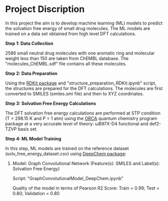 # Project Discription

In this project the aim is to develop machine learning (ML) models to predict the solvation free energy of small drug molecules. The ML models are trained on a data set obtained from high level DFT calculations.  

**Step 1: Data Collection**

2586 small neutral drug molecules with one aromatic ring and molecular weight less than 150 are taken from ChEMBL database. The "molecules_ChEMBL.sdf" file contains all these molecules.

**Step 2: Data Preparation**

Using the [RDKit package](https://www.rdkit.org/) and "structure_preparation_RDKit.ipynb" script, the structures are prepared for the DFT calculations. The molecules are first converted to SMILES (smiles.smi file) and then to XYZ coordinates.

**Step 3: Solvation Free Energy Calculations**

The DFT solvation free energy calculations are performed at STP condition (T = 298.15 K and P = 1 atm) using the [ORCA](https://orcaforum.kofo.mpg.de) quantum chemistry program package at a very accurate level of theory: ωB97X-D4 functional and def2-TZVP basis set.

**Step 4: ML Model Training**

In this step, ML models are trained on the reference dataset (solv_free_energy_dataset.csv) using [DeepChem package](https://deepchem.io/):

1) Model: Graph Convolutional Network (Feature(s): SMILES and Label(s): Solvation Free Energy)

   Script: "GraphConvolutionalModel_DeepChem.ipynb"  
   
   Quality of the model in terms of Pearson R2 Score: Train = 0.99; Test = 0.80; Validation = 0.80
